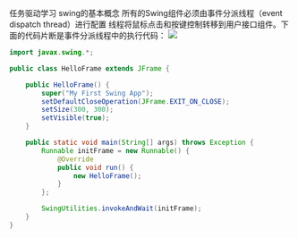 任务驱动学习
swing的基本概念
所有的Swing组件必须由事件分派线程（event dispatch thread）进行配置
线程将鼠标点击和按键控制转移到用户接口组件。下面的代码片断是事件分派线程中的执行代码：
![](images/swing分派线程.png)



```java
import javax.swing.*;

public class HelloFrame extends JFrame {

    public HelloFrame() {
        super("My First Swing App");
        setDefaultCloseOperation(JFrame.EXIT_ON_CLOSE);
        setSize(300, 300);
        setVisible(true);
    }

    public static void main(String[] args) throws Exception {
        Runnable initFrame = new Runnable() {
            @Override
            public void run() {
                new HelloFrame();
            }
        };

        SwingUtilities.invokeAndWait(initFrame);
    }
}
```

